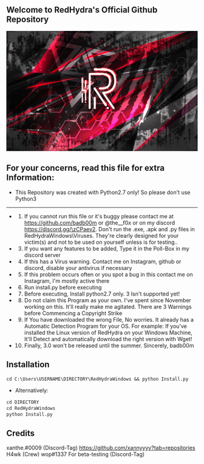 ## Welcome to RedHydra's Official Github Repository

![redhydra](others/RedHydra2.0.png)

## For your concerns, read this file for extra Information:
* This Repository was created with Python2.7 only! So please don't use Python3
--------------------------------------------------------------------------------------------
* 1. If you cannot run this file or it's buggy please contact me at https://github.com/badb00m or @the__f0x or on my discord https://discord.gg/\zCPaev2. Don't run the .exe, .apk and .py files in RedHydraWindows\Viruses. They're clearly designed for your victim(s) and not to be used on yourself unless is for testing..
* 3. If you want any features to be added, Type it in the Poll-Box in my discord server
* 4. If this has a Virus warning. Contact me on Instagram, github or discord, disable your antivirus if necessary
* 5. If this problem occurs often or you spot a bug in this contact me on Instagram, I'm mostly active there
* 6. Run install.py before executing
* 7. Before executing, Install python2.7 only. 3 Isn't supported yet!
* 8. Do not claim this Program as your own. I've spent since November working on this. It'll really make me agitated. There are 3 Warnings before Commencing a Copyright Strike
* 9. If You have downloaded the wrong File, No worries. It already has a Automatic Detection Program for your OS. For example: If you've installed the Linux version of RedHydra on your Windows Machine, It'll Detect and automatically download the right version with Wget!
* 10. Finally, 3.0 won't be released until the summer.
Sincerely, badb00m

## Installation
```
cd C:\Users\USERNAME\DIRECTORY\RedHydraWindows && python Install.py
```
* Alternatively:
```
cd DIRECTORY
cd RedHydraWindows
python Install.py
```
## Credits
xanthe.#0009 (Discord-Tag)
https://github.com/xannyyyy?tab=repositories
H4wk (Crew)
wop#1337 For beta-testing (Discord-Tag)
